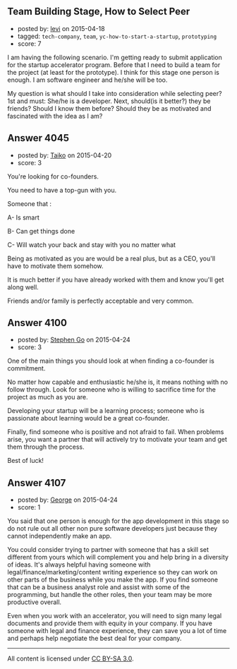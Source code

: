 ## Team Building Stage, How to Select Peer

- posted by: [levi](https://stackexchange.com/users/448523/levi) on 2015-04-18
- tagged: `tech-company`, `team`, `yc-how-to-start-a-startup`, `prototyping`
- score: 7

I am having the following scenario. I'm getting ready to submit application for the startup accelerator program. Before that I need to build a team for the project (at least for the prototype). I think for this stage one person is enough. I am software engineer and he/she will be too.

My question is what should I take into consideration while selecting peer?
1st and must: She/he is a developer.
Next, should(is it better?) they be friends? Should I know them before? Should they be as motivated and fascinated with the idea as I am?


## Answer 4045

- posted by: [Taiko](https://stackexchange.com/users/334941/taiko) on 2015-04-20
- score: 3

You're looking for co-founders.

You need to have a top-gun with you.

Someone that :

A- Is smart

B- Can get things done

C- Will watch your back and stay with you no matter what

Being as motivated as you are would be a real plus, but as a CEO, you'll have to motivate them somehow.

It is much better if you have already worked with them and know you'll get along well.

Friends and/or family is perfectly acceptable and very common.


## Answer 4100

- posted by: [Stephen Go](https://stackexchange.com/users/6189044/stephen-go) on 2015-04-24
- score: 3

One of the main things you should look at when finding a co-founder is commitment. 

No matter how capable and enthusiastic he/she is, it means nothing with no follow through. Look for someone who is willing to sacrifice time for the project as much as you are. 

Developing your startup will be a learning process; someone who is passionate about learning would be a great co-founder. 

Finally, find someone who is positive and not afraid to fail. When problems arise, you want a partner that will actively try to motivate your team and get them through the process. 

Best of luck! 


## Answer 4107

- posted by: [George](https://stackexchange.com/users/3516499/george) on 2015-04-24
- score: 1

You said that one person is enough for the app development in this stage so do not rule out all other non pure software developers just because they cannot independently make an app.

You could consider trying to partner with someone that has a skill set different from yours which will complement you and help bring in a diversity of ideas.  It's always helpful having someone with legal/finance/marketing/content writing experience so they can work on other parts of the business while you make the app.  If you find someone that can be a business analyst role and assist with some of the programming, but handle the other roles, then your team may be more productive overall.

Even when you work with an accelerator, you will need to sign many legal documents and provide them with equity in your company.  If you have someone with legal and finance experience, they can save you a lot of time and perhaps help negotiate the best deal for your company.



---

All content is licensed under [CC BY-SA 3.0](https://creativecommons.org/licenses/by-sa/3.0/).
